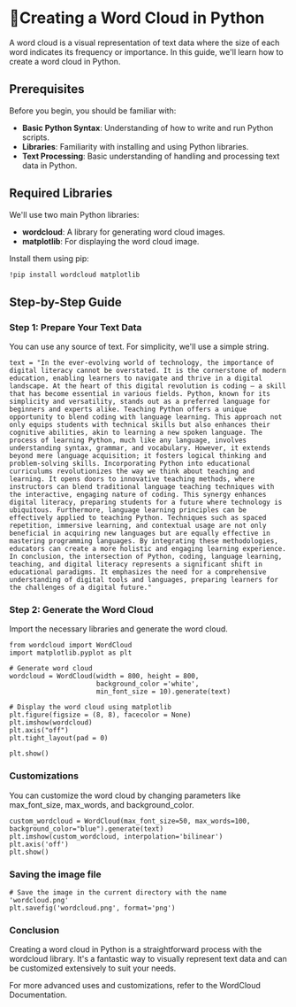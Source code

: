 # 🌱Creating a Word Cloud in Python

A word cloud is a visual representation of text data where the size of each word indicates its frequency or importance. In this guide, we'll learn how to create a word cloud in Python.

## Prerequisites

Before you begin, you should be familiar with:

- **Basic Python Syntax**: Understanding of how to write and run Python scripts.
- **Libraries**: Familiarity with installing and using Python libraries.
- **Text Processing**: Basic understanding of handling and processing text data in Python.

## Required Libraries

We'll use two main Python libraries:

- **wordcloud**: A library for generating word cloud images.
- **matplotlib**: For displaying the word cloud image.

Install them using pip:

```bash
!pip install wordcloud matplotlib
```
## Step-by-Step Guide
### Step 1: Prepare Your Text Data
You can use any source of text. For simplicity, we'll use a simple string.

```
text = "In the ever-evolving world of technology, the importance of digital literacy cannot be overstated. It is the cornerstone of modern education, enabling learners to navigate and thrive in a digital landscape. At the heart of this digital revolution is coding – a skill that has become essential in various fields. Python, known for its simplicity and versatility, stands out as a preferred language for beginners and experts alike. Teaching Python offers a unique opportunity to blend coding with language learning. This approach not only equips students with technical skills but also enhances their cognitive abilities, akin to learning a new spoken language. The process of learning Python, much like any language, involves understanding syntax, grammar, and vocabulary. However, it extends beyond mere language acquisition; it fosters logical thinking and problem-solving skills. Incorporating Python into educational curriculums revolutionizes the way we think about teaching and learning. It opens doors to innovative teaching methods, where instructors can blend traditional language teaching techniques with the interactive, engaging nature of coding. This synergy enhances digital literacy, preparing students for a future where technology is ubiquitous. Furthermore, language learning principles can be effectively applied to teaching Python. Techniques such as spaced repetition, immersive learning, and contextual usage are not only beneficial in acquiring new languages but are equally effective in mastering programming languages. By integrating these methodologies, educators can create a more holistic and engaging learning experience. In conclusion, the intersection of Python, coding, language learning, teaching, and digital literacy represents a significant shift in educational paradigms. It emphasizes the need for a comprehensive understanding of digital tools and languages, preparing learners for the challenges of a digital future."
```

### Step 2: Generate the Word Cloud
Import the necessary libraries and generate the word cloud.

```
from wordcloud import WordCloud
import matplotlib.pyplot as plt

# Generate word cloud
wordcloud = WordCloud(width = 800, height = 800, 
                      background_color ='white', 
                      min_font_size = 10).generate(text)

# Display the word cloud using matplotlib
plt.figure(figsize = (8, 8), facecolor = None) 
plt.imshow(wordcloud) 
plt.axis("off") 
plt.tight_layout(pad = 0) 
  
plt.show()
```
### Customizations
You can customize the word cloud by changing parameters like max_font_size, max_words, and background_color.

```
custom_wordcloud = WordCloud(max_font_size=50, max_words=100, background_color="blue").generate(text)
plt.imshow(custom_wordcloud, interpolation='bilinear')
plt.axis('off')
plt.show()
```

### Saving the image file

```
# Save the image in the current directory with the name 'wordcloud.png'
plt.savefig('wordcloud.png', format='png')
```
### Conclusion
Creating a word cloud in Python is a straightforward process with the wordcloud library. It's a fantastic way to visually represent text data and can be customized extensively to suit your needs.

For more advanced uses and customizations, refer to the WordCloud Documentation.
